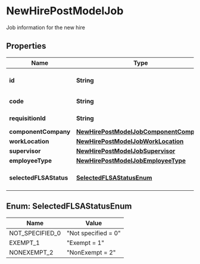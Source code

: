 

# NewHirePostModelJob

Job information for the new hire

## Properties

| Name | Type | Description | Notes |
|------------ | ------------- | ------------- | -------------|
|**id** | **String** | Unique identifier of the job |  [optional] |
|**code** | **String** | UltiPro job code |  [optional] |
|**requisitionId** | **String** | RequisitionId of the job |  [optional] |
|**componentCompany** | [**NewHirePostModelJobComponentCompany**](NewHirePostModelJobComponentCompany.md) |  |  [optional] |
|**workLocation** | [**NewHirePostModelJobWorkLocation**](NewHirePostModelJobWorkLocation.md) |  |  [optional] |
|**supervisor** | [**NewHirePostModelJobSupervisor**](NewHirePostModelJobSupervisor.md) |  |  [optional] |
|**employeeType** | [**NewHirePostModelJobEmployeeType**](NewHirePostModelJobEmployeeType.md) |  |  [optional] |
|**selectedFLSAStatus** | [**SelectedFLSAStatusEnum**](#SelectedFLSAStatusEnum) | Selected FLSA status for the job |  [optional] |



## Enum: SelectedFLSAStatusEnum

| Name | Value |
|---- | -----|
| NOT_SPECIFIED_0 | &quot;Not specified &#x3D; 0&quot; |
| EXEMPT_1 | &quot;Exempt &#x3D; 1&quot; |
| NONEXEMPT_2 | &quot;NonExempt &#x3D; 2&quot; |




